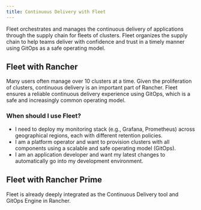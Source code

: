 ```yaml
---
title: Continuous Delivery with Fleet
---
```


Fleet orchestrates and manages the continuous delivery of applications through the supply chain for fleets of clusters. Fleet organizes the supply chain to help teams deliver with confidence and trust in a timely manner using GitOps as a safe operating model. 

## Fleet with Rancher

Many users often manage over 10 clusters at a time. Given the proliferation of clusters, continuous delivery is an important part of Rancher. Fleet ensures a reliable continuous delivery experience using GitOps, which is a safe and increasingly common operating model.

### When should I use Fleet? 

- I need to deploy my monitoring stack (e.g., Grafana, Prometheus) across geographical regions, each with different retention policies.
- I am a platform operator and want to provision clusters with all components using a scalable and safe operating model (GitOps).  
- I am an application developer and want my latest changes to automatically go into my development environment. 

## Fleet with Rancher Prime

Fleet is already deeply integrated as the Continuous Delivery tool and GitOps Engine in Rancher. 

<!--
- In future, we can have additional value adds like sharding controller (Manage shards for user) or notification controller (Event dispatcher/receiver) for prime customer only.
--> 
